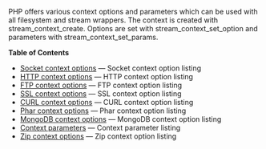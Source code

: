 PHP offers various context options and parameters which can be used with
all filesystem and stream wrappers. The context is created with <span
class="function">stream\_context\_create</span>. Options are set with
<span class="function">stream\_context\_set\_option</span> and
parameters with <span
class="function">stream\_context\_set\_params</span>.

**Table of Contents**

-   [Socket context options](/context/socket.html) — Socket context
    option listing
-   [HTTP context options](/context/http.html) — HTTP context option
    listing
-   [FTP context options](/context/ftp.html) — FTP context option
    listing
-   [SSL context options](/context/ssl.html) — SSL context option
    listing
-   [CURL context options](/context/curl.html) — CURL context option
    listing
-   [Phar context options](/context/phar.html) — Phar context option
    listing
-   [MongoDB context options](/context/mongodb.html) — MongoDB context
    option listing
-   [Context parameters](/context/params.html) — Context parameter
    listing
-   [Zip context options](/context/zip.html) — Zip context option
    listing
